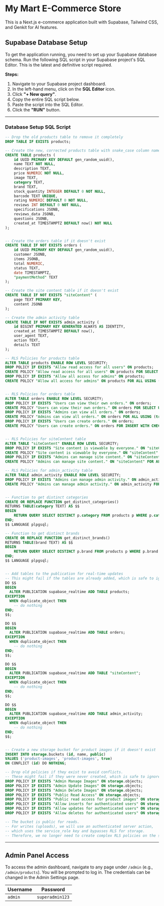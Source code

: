 # My Mart E-Commerce Store

This is a Next.js e-commerce application built with Supabase, Tailwind CSS, and Genkit for AI features.

## Supabase Database Setup

To get the application running, you need to set up your Supabase database schema. Run the following SQL script in your Supabase project's SQL Editor. This is the latest and definitive script required.

**Steps:**
1. Navigate to your Supabase project dashboard.
2. In the left-hand menu, click on the **SQL Editor** icon.
3. Click **"+ New query"**.
4. Copy the entire SQL script below.
5. Paste the script into the SQL Editor.
6. Click the **"RUN"** button.

---

### Database Setup SQL Script

```sql
-- Drop the old products table to remove it completely
DROP TABLE IF EXISTS products;

-- Create the new, corrected products table with snake_case column names
CREATE TABLE products (
    id UUID PRIMARY KEY DEFAULT gen_random_uuid(),
    name TEXT NOT NULL,
    description TEXT,
    price NUMERIC NOT NULL,
    image TEXT,
    category TEXT,
    brand TEXT,
    stock_quantity INTEGER DEFAULT 0 NOT NULL,
    barcode TEXT UNIQUE,
    rating NUMERIC DEFAULT 0 NOT NULL,
    reviews INT DEFAULT 0 NOT NULL,
    specifications JSONB,
    reviews_data JSONB,
    questions JSONB,
    created_at TIMESTAMPTZ DEFAULT now() NOT NULL
);


-- Create the orders table if it doesn't exist
CREATE TABLE IF NOT EXISTS orders (
    id UUID PRIMARY KEY DEFAULT gen_random_uuid(),
    customer JSONB,
    items JSONB,
    total NUMERIC,
    status TEXT,
    date TIMESTAMPTZ,
    "paymentMethod" TEXT
);

-- Create the site content table if it doesn't exist
CREATE TABLE IF NOT EXISTS "siteContent" (
    page TEXT PRIMARY KEY,
    content JSONB
);

-- Create the admin activity table
CREATE TABLE IF NOT EXISTS admin_activity (
    id BIGINT PRIMARY KEY GENERATED ALWAYS AS IDENTITY,
    created_at TIMESTAMPTZ DEFAULT now(),
    user_agent TEXT,
    action TEXT,
    details TEXT
);

-- RLS Policies for products table
ALTER TABLE products ENABLE ROW LEVEL SECURITY;
DROP POLICY IF EXISTS "Allow read access for all users" ON products;
CREATE POLICY "Allow read access for all users" ON products FOR SELECT USING (true);
DROP POLICY IF EXISTS "Allow all access for admins" ON products;
CREATE POLICY "Allow all access for admins" ON products FOR ALL USING (true);


-- RLS Policies for orders table
ALTER TABLE orders ENABLE ROW LEVEL SECURITY;
DROP POLICY IF EXISTS "Users can view their own orders." ON orders;
CREATE POLICY "Users can view their own orders." ON orders FOR SELECT USING (auth.uid() = (customer ->> 'uid')::uuid);
DROP POLICY IF EXISTS "Admins can view all orders." ON orders;
CREATE POLICY "Admins can view all orders." ON orders FOR ALL USING (true); -- Simplified for admin panel
DROP POLICY IF EXISTS "Users can create orders." ON orders;
CREATE POLICY "Users can create orders." ON orders FOR INSERT WITH CHECK (auth.uid() = (customer ->> 'uid')::uuid);


-- RLS Policies for siteContent table
ALTER TABLE "siteContent" ENABLE ROW LEVEL SECURITY;
DROP POLICY IF EXISTS "Site content is viewable by everyone." ON "siteContent";
CREATE POLICY "Site content is viewable by everyone." ON "siteContent" FOR SELECT USING (true);
DROP POLICY IF EXISTS "Admins can manage site content." ON "siteContent";
CREATE POLICY "Admins can manage site content." ON "siteContent" FOR ALL USING (true); -- Simplified for admin panel

-- RLS Policies for admin_activity table
ALTER TABLE admin_activity ENABLE ROW LEVEL SECURITY;
DROP POLICY IF EXISTS "Admins can manage admin activity." ON admin_activity;
CREATE POLICY "Admins can manage admin activity." ON admin_activity FOR ALL USING (true);


-- Function to get distinct categories
CREATE OR REPLACE FUNCTION get_distinct_categories()
RETURNS TABLE(category TEXT) AS $$
BEGIN
    RETURN QUERY SELECT DISTINCT p.category FROM products p WHERE p.category IS NOT NULL ORDER BY p.category;
END;
$$ LANGUAGE plpgsql;

-- Function to get distinct brands
CREATE OR REPLACE FUNCTION get_distinct_brands()
RETURNS TABLE(brand TEXT) AS $$
BEGIN
    RETURN QUERY SELECT DISTINCT p.brand FROM products p WHERE p.brand IS NOT NULL ORDER BY p.brand;
END;
$$ LANGUAGE plpgsql;


-- Add tables to the publication for real-time updates
-- This might fail if the tables are already added, which is safe to ignore.
DO $$
BEGIN
  ALTER PUBLICATION supabase_realtime ADD TABLE products;
EXCEPTION
  WHEN duplicate_object THEN
    -- do nothing
END;
$$;

DO $$
BEGIN
  ALTER PUBLICATION supabase_realtime ADD TABLE orders;
EXCEPTION
  WHEN duplicate_object THEN
    -- do nothing
END;
$$;

DO $$
BEGIN
  ALTER PUBLICATION supabase_realtime ADD TABLE "siteContent";
EXCEPTION
  WHEN duplicate_object THEN
    -- do nothing
END;
$$;

DO $$
BEGIN
  ALTER PUBLICATION supabase_realtime ADD TABLE admin_activity;
EXCEPTION
  WHEN duplicate_object THEN
    -- do nothing
END;
$$;


-- Create a new storage bucket for product images if it doesn't exist
INSERT INTO storage.buckets (id, name, public)
VALUES ('product-images', 'product-images', true)
ON CONFLICT (id) DO NOTHING;

-- Drop old policies if they exist to avoid conflicts.
-- These might fail if they were never created, which is safe to ignore.
DROP POLICY IF EXISTS "Admin Manage Images" ON storage.objects;
DROP POLICY IF EXISTS "Admin Update Images" ON storage.objects;
DROP POLICY IF EXISTS "Admin Delete Images" ON storage.objects;
DROP POLICY IF EXISTS "Public Read Access" ON storage.objects;
DROP POLICY IF EXISTS "Public read access for product images" ON storage.objects;
DROP POLICY IF EXISTS "Allow inserts for authenticated users" ON storage.objects;
DROP POLICY IF EXISTS "Allow updates for authenticated users" ON storage.objects;
DROP POLICY IF EXISTS "Allow deletes for authenticated users" ON storage.objects;

-- The bucket is public for reads.
-- For writes (uploads), we will use an authenticated server action,
-- which uses the service_role key and bypasses RLS for storage.
-- Therefore, we no longer need to create complex RLS policies on the storage.objects table.
```
---
## Admin Panel Access

To access the admin dashboard, navigate to any page under `/admin` (e.g., `/admin/products`). You will be prompted to log in. The credentials can be changed in the Admin Settings page.

| Username    | Password        |
| ----------- | --------------- |
| `admin`     | `superadmin123` |
```
